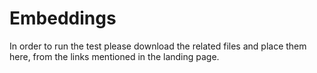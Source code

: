 # Embeddings

In order to run the test please download the related files and place them here, from the links mentioned in the landing page.

